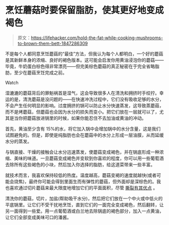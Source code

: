 # 烹饪蘑菇时要保留脂肪，使其更好地变成褐色

> 原文：<https://lifehacker.com/hold-the-fat-while-cooking-mushrooms-to-brown-them-bett-1847286309>

不是每个人都同意烹饪蘑菇的“最佳”方法，但我认为每个人都明白，一个好的蘑菇是其新鲜本身的浓缩、良好的褐色版本。这可能会启发你用黄油浸泡你的蘑菇——毕竟，牛奶蛋白棕色得非常漂亮——但完美棕色蘑菇的真正秘密在于完全省略脂肪，至少在蘑菇烹饪完成之前。

Watch

湿漉漉的蘑菇背后的罪魁祸首是湿气，这会导致很多人在清洗和拥挤时手绞拧。幸运的是，清洗蘑菇是没问题的——在快速冲洗过程中，它们没有吸收足够的水分，不会产生任何明显的影响。过度拥挤的锅可以防止水分快速蒸发，这导致蒸蘑菇，而不是烤蘑菇，但蘑菇也会因为水分的损失而变小。把它们放在一层就可以了，尤其是当你把蘑菇放进锅里的时候，如果你能忍住不去加油或黄油的冲动。

首先，黄油至少含有 15%的水，将它加入锅中会增加锅中的水分含量，这是我们试图避免的。但是，即使是纯脂肪也会在蘑菇中的水分上形成一层油膜，从而延缓水分的蒸发。

与锅直接、干燥的接触会让水分迅速蒸发，使蘑菇变成褐色，并在锅底形成一种浓缩、美味的味道。一旦蘑菇变成褐色并变软到你喜欢的程度，你可以用一些葡萄酒去除所有这些褐色的小块，然后加入你选择的脂肪，给这道菜带来一些丰富。

就技术而言，我喜欢保持较低的热度。温度越高，蘑菇变褐的速度就越快(或者可能会烧焦)，最终你可能会得到里面生而有弹性的蘑菇，但外面却是深棕色的。我也喜欢通过切片蘑菇来最大限度地增加它们的平面面积，尽管 [撕裂有其优点](https://lifehacker.com/tear-mushrooms-for-a-better-saute-1826197453) 。

清洗你的蘑菇，切片，加盐(帮助吸干水分)，然后把它们放在一个中火或中低火的平底锅里。让它们不受干扰地烹饪，直到它们的一面完全变成褐色，然后翻转，让另一面得到一些爱。用一点葡萄酒或白兰地去除锅底的褐色部分，加入一点黄油，让它们全部变成美味可口的潘酱。